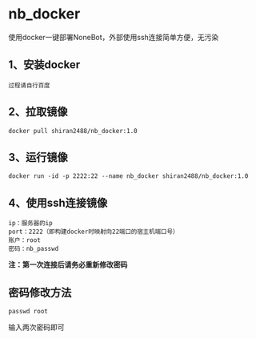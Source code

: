 # nb_docker
使用docker一键部署NoneBot，外部使用ssh连接简单方便，无污染

## 1、安装docker
```
过程请自行百度
```

## 2、拉取镜像
```
docker pull shiran2488/nb_docker:1.0
```

## 3、运行镜像
```
docker run -id -p 2222:22 --name nb_docker shiran2488/nb_docker:1.0
```

## 4、使用ssh连接镜像
```
ip：服务器的ip
port：2222（即构建docker时映射向22端口的宿主机端口号）
账户：root
密码：nb_passwd
```
**注：第一次连接后请务必重新修改密码**

## 密码修改方法
```
passwd root
```
输入两次密码即可
